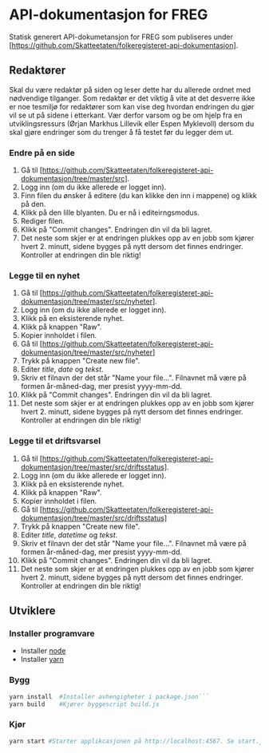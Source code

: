 # API-dokumentasjon for FREG

Statisk generert API-dokumetansjon for FREG som publiseres under [https://github.com/Skatteetaten/folkeregisteret-api-dokumentasjon]. 

## Redaktører
Skal du være redaktør på siden og leser dette har du allerede ordnet med nødvendige tilganger. Som redaktør er det viktig å vite at det desverre ikke er noe tesmiljø for redaktører som kan vise deg hvordan endringen du gjør vil se ut på sidene i etterkant. Vær derfor varsom og be om hjelp fra en utviklingsressurs (Ørjan Markhus Lillevik eller Espen Myklevoll) dersom du skal gjøre endringer som du trenger å få testet før du legger dem ut.

### Endre på en side
1. Gå til [https://github.com/Skatteetaten/folkeregisteret-api-dokumentasjon/tree/master/src].
2. Logg inn (om du ikke allerede er logget inn).
3. Finn filen du ønsker å editere (du kan klikke den inn i mappene) og klikk på den.
4. Klikk på den lille blyanten. Du er nå i editeirngsmodus.
5. Rediger filen.
6. Klikk på "Commit changes". Endringen din vil da bli lagret. 
7. Det neste som skjer er at endringen plukkes opp av en jobb som kjører hvert 2. minutt, sidene bygges på nytt dersom det finnes endringer. Kontroller at endringen din ble riktig!

### Legge til en nyhet
1. Gå til [https://github.com/Skatteetaten/folkeregisteret-api-dokumentasjon/tree/master/src/nyheter].
2. Logg inn (om du ikke allerede er logget inn). 
3. Klikk på en eksisterende nyhet.
4. Klikk på knappen "Raw".
5. Kopier innholdet i filen.
6. Gå til [https://github.com/Skatteetaten/folkeregisteret-api-dokumentasjon/tree/master/src/nyheter]
7. Trykk på knappen "Create new file". 
8. Editer *title*, *date* og *tekst*.
9. Skriv et filnavn der det står "Name your file...". Filnavnet må være på formen år-måned-dag, mer presist yyyy-mm-dd.
10. Klikk på "Commit changes". Endringen din vil da bli lagret. 
11. Det neste som skjer er at endringen plukkes opp av en jobb som kjører hvert 2. minutt, sidene bygges på nytt dersom det finnes endringer. Kontroller at endringen din ble riktig!

### Legge til et driftsvarsel
1. Gå til [https://github.com/Skatteetaten/folkeregisteret-api-dokumentasjon/tree/master/src/driftsstatus].
2. Logg inn (om du ikke allerede er logget inn). 
3. Klikk på en eksisterende nyhet.
4. Klikk på knappen "Raw".
5. Kopier innholdet i filen.
6. Gå til [https://github.com/Skatteetaten/folkeregisteret-api-dokumentasjon/tree/master/src/driftsstatus]
7. Trykk på knappen "Create new file". 
8. Editer *title*, *datetime* og *tekst*.
9. Skriv et filnavn der det står "Name your file...". Filnavnet må være på formen år-måned-dag, mer presist yyyy-mm-dd.
10. Klikk på "Commit changes". Endringen din vil da bli lagret. 
11. Det neste som skjer er at endringen plukkes opp av en jobb som kjører hvert 2. minutt, sidene bygges på nytt dersom det finnes endringer. Kontroller at endringen din ble riktig!

## Utviklere

### Installer programvare
* Installer [node](https://nodejs.org/en/download/package-manager/)
* Installer [yarn](https://yarnpkg.com/lang/en/docs/install/)

### Bygg
```bash 
yarn install  #Installer avhengigheter i package.json``` 
yarn build    #Kjører byggescript build.js
```
### Kjør
```bash
yarn start #Starter applikcasjonen på http://localhost:4567. Se start.js
```
